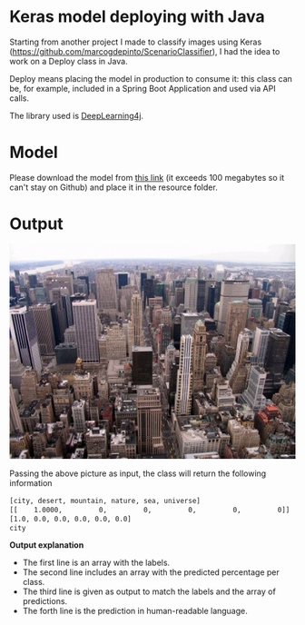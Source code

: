 # Keras model deploying with Java

Starting from another project I made to classify images using Keras (https://github.com/marcogdepinto/ScenarioClassifier), I had the idea to work on a Deploy class in Java. 

Deploy means placing the model in production to consume it: this class can be, for example, included in a Spring Boot Application and used via API calls.

The library used is [DeepLearning4j](https://deeplearning4j.org/).

# Model

Please download the model from [this link](https://drive.google.com/open?id=1jPDQcqQeh7r-_yQgn9jJzc8yVXEOgkvk) (it exceeds 100 megabytes so it can't stay on Github) and place it in the resource folder.

# Output

![city](https://github.com/marcogdepinto/Java-KerasDLModelServing/blob/master/city2.jpg)

Passing the above picture as input, the class will return the following information

```
[city, desert, mountain, nature, sea, universe]
[[    1.0000,         0,         0,         0,         0,         0]]
[1.0, 0.0, 0.0, 0.0, 0.0, 0.0]
city
```

**Output explanation**

- The first line is an array with the labels.
- The second line includes an array with the predicted percentage per class.
- The third line is given as output to match the labels and the array of predictions.
- The forth line is the prediction in human-readable language.
